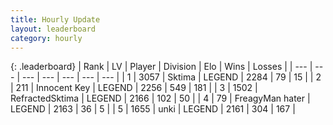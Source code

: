 ```yaml
---
title: Hourly Update
layout: leaderboard
category: hourly
---
```


{: .leaderboard}
| Rank | LV | Player | Division | Elo | Wins | Losses |
| --- | --- | --- | --- | --- | --- | --- |
| <span data-change="0">1</span> | 3057 | <span title="ID: 353063">Sktima</span> | LEGEND | <span data-change="0">2284</span> | <span data-change="0">79</span> | <span data-change="0">15</span> |
| <span data-change="0">2</span> | 211 | <span title="ID: 773025">Innocent Key</span> | LEGEND | <span data-change="0">2256</span> | <span data-change="0">549</span> | <span data-change="0">181</span> |
| <span data-change="0">3</span> | 1502 | <span title="ID: 402846">RefractedSktima</span> | LEGEND | <span data-change="0">2166</span> | <span data-change="0">102</span> | <span data-change="0">50</span> |
| <span data-change="0">4</span> | 79 | <span title="ID: 728500">FreagyMan hater</span> | LEGEND | <span data-change="0">2163</span> | <span data-change="0">36</span> | <span data-change="0">5</span> |
| <span data-change="0">5</span> | 1655 | <span title="ID: 692745">unki</span> | LEGEND | <span data-change="0">2161</span> | <span data-change="0">304</span> | <span data-change="0">167</span> |